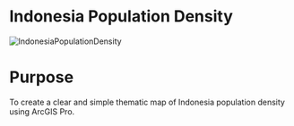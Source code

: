 # Indonesia Population Density
![IndonesiaPopulationDensity](https://user-images.githubusercontent.com/21320677/131946674-db0badfc-4dfa-47aa-ad51-707aa2eafb57.png)

# Purpose
To create a clear and simple thematic map of Indonesia population density using ArcGIS Pro.
